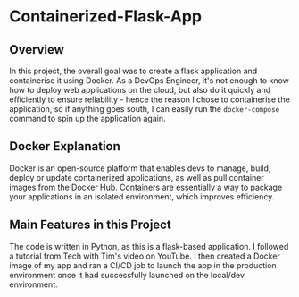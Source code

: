 # Containerized-Flask-App

## Overview
In this project, the overall goal was to create a flask application and containerise it using Docker. As a DevOps Engineer, it's not enough to know how to deploy web applications on the cloud, but also do it quickly and efficiently to ensure reliability - hence the reason I chose to containerise the application, so if anything goes south, I can easily run the `docker-compose` command to spin up the application again.  

## Docker Explanation

Docker is an open-source platform that enables devs to manage, build, deploy or update containerized applications, as well as pull container images from the Docker Hub. Containers are essentially a way to package your applications in an isolated environment, which improves efficiency.

## Main Features in this Project

The code is written in Python, as this is a flask-based application. I followed a tutorial from Tech with Tim's video on YouTube. I then created a Docker image of my app and ran a CI/CD job to launch the app in the production environment once it had successfully launched on the local/dev environment.


